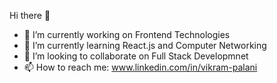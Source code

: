 Hi there 👋
- 🔭 I’m currently working on Frontend Technologies
- 🌱 I’m currently learning React.js and Computer Networking
- 👯 I’m looking to collaborate on Full Stack Developmnet 
- 📫 How to reach me: www.linkedin.com/in/vikram-palani

<!--
**Vikram0118/Vikram0118** is a ✨ _special_ ✨ repository because its `README.md` (this file) appears on your GitHub profile.

Here are some ideas to get you started:

- 🔭 I’m currently working on Frontend Technologies
- 🌱 I’m currently learning React.js and Computer Networking
- 👯 I’m looking to collaborate on Full Stack Developmnet 
- 🤔 I’m looking for help with ...
- 📫 How to reach me: www.linkedin.com/in/vikram-palani
- 😄 Pronouns: ...
- ⚡ Fun fact: ...
-->
